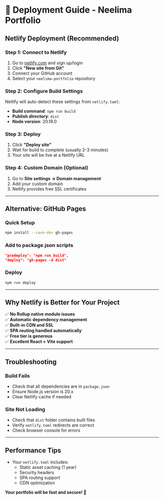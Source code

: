 # 🚀 Deployment Guide - Neelima Portfolio

## **Netlify Deployment (Recommended)**

### **Step 1: Connect to Netlify**

1. Go to [netlify.com](https://netlify.com) and sign up/login
2. Click **"New site from Git"**
3. Connect your GitHub account
4. Select your `neelima-portfolio` repository

### **Step 2: Configure Build Settings**

Netlify will auto-detect these settings from `netlify.toml`:

- **Build command**: `npm run build`
- **Publish directory**: `dist`
- **Node version**: 20.19.0

### **Step 3: Deploy**

1. Click **"Deploy site"**
2. Wait for build to complete (usually 2-3 minutes)
3. Your site will be live at a Netlify URL

### **Step 4: Custom Domain (Optional)**

1. Go to **Site settings → Domain management**
2. Add your custom domain
3. Netlify provides free SSL certificates

---

## **Alternative: GitHub Pages**

### **Quick Setup**

```bash
npm install --save-dev gh-pages
```

### **Add to package.json scripts**

```json
"predeploy": "npm run build",
"deploy": "gh-pages -d dist"
```

### **Deploy**

```bash
npm run deploy
```

---

## **Why Netlify is Better for Your Project**

✅ **No Rollup native module issues**  
✅ **Automatic dependency management**  
✅ **Built-in CDN and SSL**  
✅ **SPA routing handled automatically**  
✅ **Free tier is generous**  
✅ **Excellent React + Vite support**

---

## **Troubleshooting**

### **Build Fails**

- Check that all dependencies are in `package.json`
- Ensure Node.js version is 20.x
- Clear Netlify cache if needed

### **Site Not Loading**

- Check that `dist` folder contains built files
- Verify `netlify.toml` redirects are correct
- Check browser console for errors

---

## **Performance Tips**

- Your `netlify.toml` includes:
  - Static asset caching (1 year)
  - Security headers
  - SPA routing support
  - CDN optimization

**Your portfolio will be fast and secure! 🎯**

